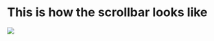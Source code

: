 <h1>This is how the scrollbar looks like</h1>
<img src="C:\Users\ganes\OneDrive\Pictures\Screenshots">
